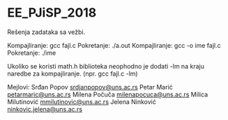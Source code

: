 # EE_PJiSP_2018
Rešenja zadataka sa vežbi.

Kompajliranje: gcc fajl.c			Pokretanje: ./a.out
Kompajliranje: gcc -o ime fajl.c	Pokretanje: ./ime

Ukoliko se koristi math.h biblioteka neophodno je dodati -lm na kraju naredbe za kompajliranje. (npr.  gcc fajl.c -lm)

Mejlovi:
Srđan Popov			srdjanpopov@uns.ac.rs
Petar Marić			petarmaric@uns.ac.rs
Milena Počuča 		milenapocuca@uns.ac.rs
Milica Milutinović	mmilutinovic@uns.ac.rs
Jelena Ninković		ninkovic.jelena@uns.ac.rs
